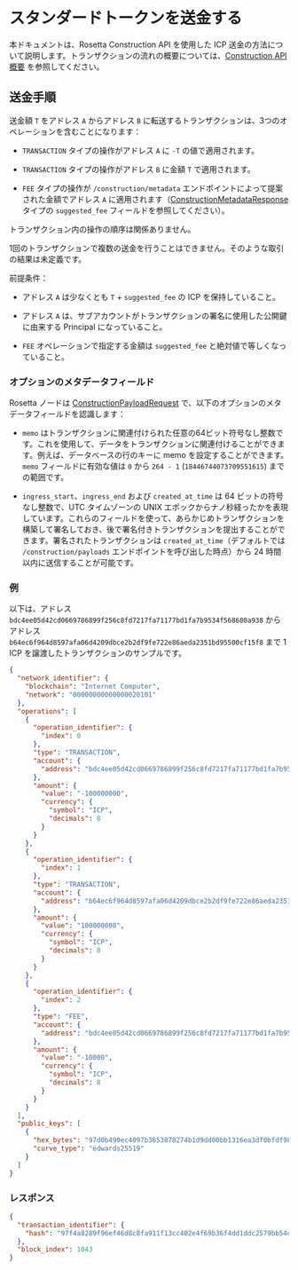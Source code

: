 # スタンダードトークンを送金する

本ドキュメントは、Rosetta Construction API を使用した ICP 送金の方法について説明します。トランザクションの流れの概要については、[Construction API 概要](https://www.rosetta-api.org/docs/construction_api_introduction.html) を参照してください。

## 送金手順

送金額 `T` をアドレス `A` からアドレス `B` に転送するトランザクションは、3つのオペレーションを含むことになります：

-   `TRANSACTION` タイプの操作がアドレス `A` に `-T` の値で適用されます。

-   `TRANSACTION` タイプの操作がアドレス `B` に金額 `T` で適用されます。

-   `FEE` タイプの操作が `/construction/metadata` エンドポイントによって提案された金額でアドレス `A` に適用されます（[ConstructionMetadataResponse](https://www.rosetta-api.org/docs/models/ConstructionMetadataResponse.html) タイプの `suggested_fee` フィールドを参照してください）。

トランザクション内の操作の順序は関係ありません。

1回のトランザクションで複数の送金を行うことはできません。そのような取引の結果は未定義です。

前提条件：

-   アドレス `A` は少なくとも `T` + `suggested_fee` の ICP を保持していること。

-   アドレス `A` は、サブアカウントがトランザクションの署名に使用した公開鍵に由来する Principal になっていること。

-   `FEE` オペレーションで指定する金額は `suggested_fee` と絶対値で等しくなっていること。

### オプションのメタデータフィールド

Rosetta ノードは [ConstructionPayloadRequest](https://www.rosetta-api.org/docs/models/ConstructionPayloadsRequest.html) で、以下のオプションのメタデータフィールドを認識します：

-   `memo` はトランザクションに関連付けられた任意の64ビット符号なし整数です。これを使用して、データをトランザクションに関連付けることができます。例えば、データベースの行のキーに memo を設定することができます。`memo` フィールドに有効な値は `0` から `264 - 1` (`18446744073709551615`) までの範囲です。

-   `ingress_start`、`ingress_end` および `created_at_time` は 64 ビットの符号なし整数で、UTC タイムゾーンの UNIX エポックからナノ秒経ったかを表現しています。これらのフィールドを使って、あらかじめトランザクションを構築して署名しておき、後で署名付きトランザクションを提出することができます。署名されたトランザクションは `created_at_time`（デフォルトでは `/construction/payloads` エンドポイントを呼び出した時点）から 24 時間以内に送信することが可能です。

### 例

以下は、アドレス `bdc4ee05d42cd0669786899f256c8fd7217fa71177bd1fa7b9534f568680a938` からアドレス `b64ec6f964d8597afa06d4209dbce2b2df9fe722e86aeda2351bd95500cf15f8` まで 1 ICP を譲渡したトランザクションのサンプルです。

``` json
{
  "network_identifier": {
    "blockchain": "Internet Computer",
    "network": "00000000000000020101"
  },
  "operations": [
    {
      "operation_identifier": {
        "index": 0
      },
      "type": "TRANSACTION",
      "account": {
        "address": "bdc4ee05d42cd0669786899f256c8fd7217fa71177bd1fa7b9534f568680a938"
      },
      "amount": {
        "value": "-100000000",
        "currency": {
          "symbol": "ICP",
          "decimals": 8
        }
      }
    },
    {
      "operation_identifier": {
        "index": 1
      },
      "type": "TRANSACTION",
      "account": {
        "address": "b64ec6f964d8597afa06d4209dbce2b2df9fe722e86aeda2351bd95500cf15f8"
      },
      "amount": {
        "value": "100000000",
        "currency": {
          "symbol": "ICP",
          "decimals": 8
        }
      }
    },
    {
      "operation_identifier": {
        "index": 2
      },
      "type": "FEE",
      "account": {
        "address": "bdc4ee05d42cd0669786899f256c8fd7217fa71177bd1fa7b9534f568680a938"
      },
      "amount": {
        "value": "-10000",
        "currency": {
          "symbol": "ICP",
          "decimals": 8
        }
      }
    }
  ],
  "public_keys": [
    {
      "hex_bytes": "97d0b490ec4097b3653878274b1d9dd00bb1316ea3df0bfdf98327ef68fade63",
      "curve_type": "edwards25519"
    }
  ]
}
```

### レスポンス

``` json
{
  "transaction_identifier": {
    "hash": "97f4a8289f96ef46d8c8fa911f13cc402e4f69b36f4dd1ddc2579bb54dba5557"
  },
  "block_index": 1043
}
```

<!--
# Regular token transfers

This document details how to transfer ICP using the Rosetta Construction API. See [Construction API Overview](https://www.rosetta-api.org/docs/construction_api_introduction.html) for a high-level overview of the transaction flow.

## Transfer operations

A transaction that transfers amount `T` from address `A` to address `B` must contain three operations:

-   An operation of type `TRANSACTION` applied to address `A` with the amount of `-T`.

-   An operation of type `TRANSACTION` applied to address `B` with the amount of `T`.

-   An operation of type `FEE` applied to address `A` with the amount suggested by the `/construction/metadata` endpoint (see `suggested_fee` field of the [ConstructionMetadataResponse](https://www.rosetta-api.org/docs/models/ConstructionMetadataResponse.html) type).

The order of operations within a transaction is irrelevant.

Multiple transfers within a single transaction are not allowed. The outcome of such a transaction is unspecified.

Preconditions:

-   Address `A` holds at least `T` + `suggested_fee` ICP.

-   Address `A` is a subaccount of the principal derived from the public key that you use to sign the transaction.

-   The amount specified in the `FEE` operation is equal in absolute value to `suggested_fee`.

### Optional metadata fields

Rosetta node recognizes the following optional metadata fields in [ConstructionPayloadRequest](https://www.rosetta-api.org/docs/models/ConstructionPayloadsRequest.html):

-   `memo` is an arbitrary 64-bit unsigned integer associated with the transaction. You can use it to associate your data with the transaction. For example, you can set the memo to a row key in a database. Valid values for the `memo` field range from `0` to `264 - 1` (`18446744073709551615`).

-   `ingress_start`, `ingress_end`, and `created_at_time` are 64-bit unsigned integers representing the number of nanoseconds passed from UNIX epoch in UTC timezone. You can use these fields to construct and sign a transaction in advance and submit the signed transaction later. You can submit a signed transaction within 24 hours starting from `created_at_time` (by default equal to the time when you invoke the `/construction/payloads` endpoint).

### Example

Below is an example of a transaction that transfers 1 ICP from address `bdc4ee05d42cd0669786899f256c8fd7217fa71177bd1fa7b9534f568680a938` to address `b64ec6f964d8597afa06d4209dbce2b2df9fe722e86aeda2351bd95500cf15f8`.

``` json
{
  "network_identifier": {
    "blockchain": "Internet Computer",
    "network": "00000000000000020101"
  },
  "operations": [
    {
      "operation_identifier": {
        "index": 0
      },
      "type": "TRANSACTION",
      "account": {
        "address": "bdc4ee05d42cd0669786899f256c8fd7217fa71177bd1fa7b9534f568680a938"
      },
      "amount": {
        "value": "-100000000",
        "currency": {
          "symbol": "ICP",
          "decimals": 8
        }
      }
    },
    {
      "operation_identifier": {
        "index": 1
      },
      "type": "TRANSACTION",
      "account": {
        "address": "b64ec6f964d8597afa06d4209dbce2b2df9fe722e86aeda2351bd95500cf15f8"
      },
      "amount": {
        "value": "100000000",
        "currency": {
          "symbol": "ICP",
          "decimals": 8
        }
      }
    },
    {
      "operation_identifier": {
        "index": 2
      },
      "type": "FEE",
      "account": {
        "address": "bdc4ee05d42cd0669786899f256c8fd7217fa71177bd1fa7b9534f568680a938"
      },
      "amount": {
        "value": "-10000",
        "currency": {
          "symbol": "ICP",
          "decimals": 8
        }
      }
    }
  ],
  "public_keys": [
    {
      "hex_bytes": "97d0b490ec4097b3653878274b1d9dd00bb1316ea3df0bfdf98327ef68fade63",
      "curve_type": "edwards25519"
    }
  ]
}
```

### Response

``` json
{
  "transaction_identifier": {
    "hash": "97f4a8289f96ef46d8c8fa911f13cc402e4f69b36f4dd1ddc2579bb54dba5557"
  },
  "block_index": 1043
}
```

-->
